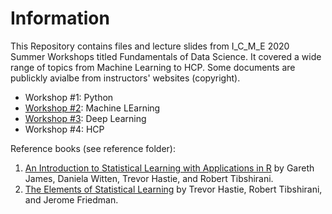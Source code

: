 # Information

This Repository contains files and lecture slides from  I_C_M_E 2020 Summer Workshops titled Fundamentals of Data Science. It covered a wide range of topics from Machine Learning to HCP. Some documents are publickly avialbe from instructors' websites (copyright).

- Workshop #1: Python
- [Workshop #2](https://sites.google.com/site/ml2020icme/home): Machine LEarning
- [Workshop #3](https://icme-workshops.github.io/deep-learning/): Deep Learning
- Workshop #4: HCP

Reference books (see reference folder):
1. [An Introduction to Statistical Learning with Applications in R](http://faculty.marshall.usc.edu/gareth-james/ISL/) by Gareth James, Daniela Witten, Trevor Hastie, and Robert Tibshirani. 
2. [The Elements of Statistical Learning](https://web.stanford.edu/~hastie/ElemStatLearn/) by Trevor Hastie, Robert Tibshirani, and Jerome Friedman.  
